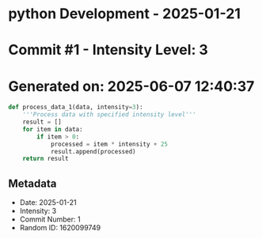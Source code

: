﻿# python Development - 2025-01-21
# Commit #1 - Intensity Level: 3
# Generated on: 2025-06-07 12:40:37
```python
def process_data_1(data, intensity=3):
    '''Process data with specified intensity level'''
    result = []
    for item in data:
        if item > 0:
            processed = item * intensity + 25
            result.append(processed)
    return result
```
## Metadata
- Date: 2025-01-21
- Intensity: 3
- Commit Number: 1
- Random ID: 1620099749
